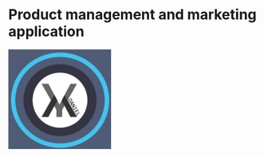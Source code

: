 # Product management and marketing application

<img src="/screenshots/app_icon.png" height="200px"/> <br>
